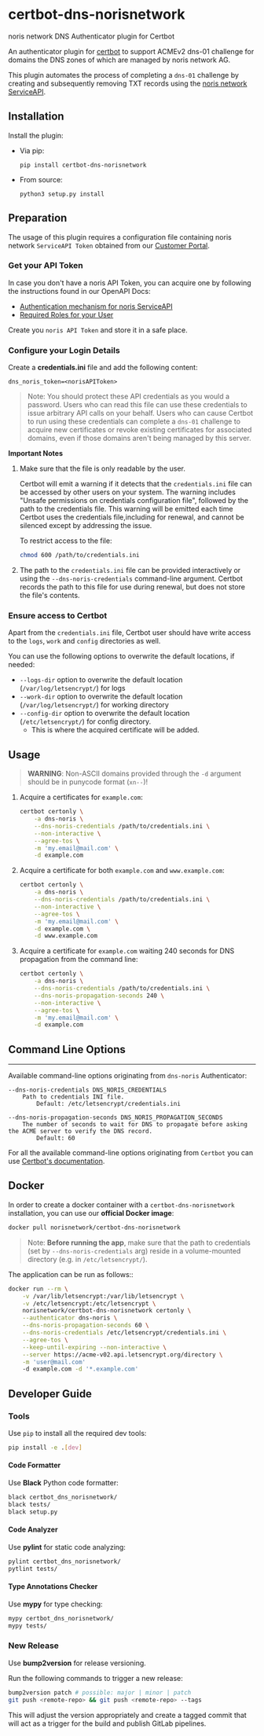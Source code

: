 # certbot-dns-norisnetwork

noris network DNS Authenticator plugin for Certbot

An authenticator plugin for [certbot](https://certbot.eff.org/) to support ACMEv2 dns-01 challenge for domains the DNS zones of which are managed by noris network AG.

This plugin automates the process of completing a `dns-01` challenge by creating and subsequently removing TXT records using the [noris network ServiceAPI](https://service-api.noris.net/v1/docs/).


## Installation

Install the plugin:

* Via pip:
  ```
  pip install certbot-dns-norisnetwork
  ```
* From source:
  ```
  python3 setup.py install
  ```

## Preparation

The usage of this plugin requires a configuration file containing noris network `ServiceAPI Token` obtained from our [Customer Portal](https://service.noris.net/).


### Get your API Token

In case you don't have a noris API Token, you can acquire one by following the instructions found in our OpenAPI Docs:
- [Authentication mechanism for noris ServiceAPI](https://service-api.noris.net/v1/docs/#section/Introduction/Authentication)
- [Required Roles for your User](https://service-api.noris.net/v1/docs/#section/Introduction/Role-model)

Create you `noris API Token` and store it in a safe place.


### Configure your Login Details

Create a **credentials.ini** file and add the following content:
```
dns_noris_token=<norisAPIToken>
```

> Note: You should protect these API credentials as you would a password. Users who can read this file can use these credentials to issue arbitrary API calls on your behalf. Users who can cause Certbot to run using these credentials can complete a `dns-01` challenge to acquire new certificates or revoke existing certificates for associated domains, even if those domains aren't being managed by this server.

**Important Notes**

1. Make sure that the file is only readable by the user.

   Certbot will emit a warning if it detects that the `credentials.ini` file can be accessed by other users on your system. The warning includes "Unsafe permissions on credentials configuration file", followed by the path to the credentials file. This warning will be emitted each time Certbot uses the credentials file,including for renewal, and cannot be silenced except by addressing the issue.

    To restrict access to the file:
    ```sh
    chmod 600 /path/to/credentials.ini
    ```


2. The path to the `credentials.ini` file can be provided interactively or using the `--dns-noris-credentials` command-line argument. Certbot records the path to this file for use during renewal, but does not store the file's contents.

### Ensure access to Certbot

Apart from the `credentials.ini` file, Certbot user should have write access to the `logs`, `work` and `config` directories as well.

You can use the following options to overwrite the default locations, if needed:
* `--logs-dir` option to overwrite the default location (`/var/log/letsencrypt/`) for logs
* `--work-dir` option to overwrite the default location (`/var/log/letsencrypt/`) for working directory
* `--config-dir` option to overwrite the default location (`/etc/letsencrypt/`) for config directory.
    * This is where the acquired certificate will be added.


## Usage

> **WARNING**: Non-ASCII domains provided through the `-d` argument should be in punycode format (`xn--`)!

1. Acquire a certificates for `example.com`:

    ```sh
    certbot certonly \
        -a dns-noris \
        --dns-noris-credentials /path/to/credentials.ini \
        --non-interactive \
        --agree-tos \
        -m 'my.email@mail.com' \
        -d example.com
    ```

2. Acquire a certificate for both `example.com` and `www.example.com`:
    ```sh
    certbot certonly \
        -a dns-noris \
        --dns-noris-credentials /path/to/credentials.ini \
        --non-interactive \
        --agree-tos \
        -m 'my.email@mail.com' \
        -d example.com \
        -d www.example.com
    ```

3. Acquire a certificate for `example.com` waiting 240 seconds for DNS propagation from the command line:
    ```sh
    certbot certonly \
        -a dns-noris \
        --dns-noris-credentials /path/to/credentials.ini \
        --dns-noris-propagation-seconds 240 \
        --non-interactive \
        --agree-tos \
        -m 'my.email@mail.com' \
        -d example.com
    ```


## Command Line Options
---------------

Available command-line options originating from `dns-noris` Authenticator:
```
--dns-noris-credentials DNS_NORIS_CREDENTIALS
    Path to credentials INI file.
        Default: /etc/letsencrypt/credentials.ini

--dns-noris-propagation-seconds DNS_NORIS_PROPAGATION_SECONDS
    The number of seconds to wait for DNS to propagate before asking the ACME server to verify the DNS record.
        Default: 60
```
For all the available command-line options originating from `Certbot` you can use [Certbot's documentation](https://eff-certbot.readthedocs.io/en/stable/using.html#certbot-command-line-options).


## Docker

In order to create a docker container with a `certbot-dns-norisnetwork` installation,  you can use our **official Docker image**:

```sh
docker pull norisnetwork/certbot-dns-norisnetwork
```

> Note: **Before running the app**, make sure that the path to credentials (set by `--dns-noris-credentials` arg) reside in a volume-mounted directory (e.g. in `/etc/letsencrypt/`).

The application can be run as follows::
```sh
docker run --rm \
    -v /var/lib/letsencrypt:/var/lib/letsencrypt \
    -v /etc/letsencrypt:/etc/letsencrypt \
    norisnetwork/certbot-dns-norisnetwork certonly \
    --authenticator dns-noris \
    --dns-noris-propagation-seconds 60 \
    --dns-noris-credentials /etc/letsencrypt/credentials.ini \
    --agree-tos \
    --keep-until-expiring --non-interactive \
    --server https://acme-v02.api.letsencrypt.org/directory \
    -m 'user@mail.com'
    -d example.com -d '*.example.com'
```


## Developer Guide

### Tools

Use `pip` to install all the required dev tools:

```sh
pip install -e .[dev]
```

#### Code Formatter

Use **Black** Python code formatter:

```sh
black certbot_dns_norisnetwork/
black tests/
black setup.py
```

#### Code Analyzer

Use **pylint** for static code analyzing:

```sh
pylint certbot_dns_norisnetwork/
pytlint tests/
```

#### Type Annotations Checker

Use **mypy** for type checking:

```sh
mypy certbot_dns_norisnetwork/
mypy tests/
```

### New Release

Use **bump2version** for release versioning.

Run the following commands to trigger a new release:

```sh
bump2version patch # possible: major | minor | patch
git push <remote-repo> && git push <remote-repo> --tags
```

This will adjust the version appropriately and create a tagged commit that will act as a trigger for the build and publish GitLab pipelines.
